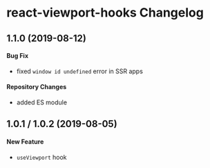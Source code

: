 # react-viewport-hooks Changelog

## 1.1.0 (2019-08-12)
#### Bug Fix
- fixed `window id undefined` error in SSR apps

#### Repository Changes
- added ES module

## 1.0.1 / 1.0.2 (2019-08-05)
#### New Feature
- `useViewport` hook
